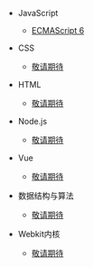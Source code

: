 - JavaScript
    - [ECMAScript 6](javascript/es6.md)

- CSS
    - [敬请期待](/)

- HTML
    - [敬请期待](/)
    
- Node.js
    - [敬请期待](/)
 
- Vue
    - [敬请期待](/)
    
- 数据结构与算法
    - [敬请期待](/)
    
- Webkit内核    
    - [敬请期待](/)